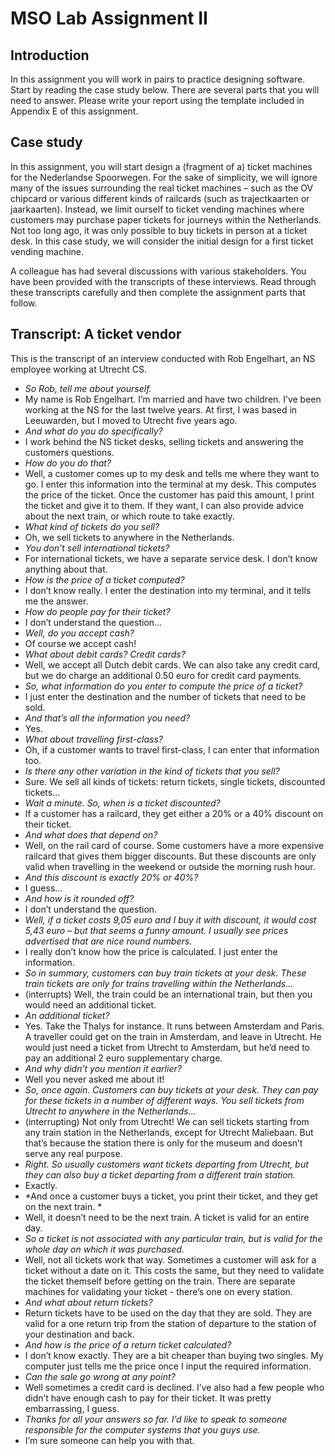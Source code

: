# MSO Lab Assignment II

## Introduction
In this assignment you will work in pairs to practice designing software. Start by reading the case study below. There are several parts that you will need to answer. Please write your report using the template included in Appendix E of this assignment.

## Case study
In this assignment, you will start design a (fragment of a) ticket machines for the Nederlandse Spoorwegen. For the sake of simplicity, we will ignore many of the issues surrounding the real ticket machines – such as the OV chipcard or various different kinds of railcards (such as trajectkaarten or jaarkaarten). Instead, we limit ourself to ticket vending machines where customers may purchase paper tickets for journeys within the Netherlands. Not too long ago, it was only possible to buy tickets in person at a ticket desk. In this case study, we will consider the initial design for a first ticket vending machine.

A colleague has had several discussions with various stakeholders. You have been provided with the transcripts of these interviews. Read through these transcripts carefully and then complete the assignment parts that follow.

## Transcript: A ticket vendor
This is the transcript of an interview conducted with Rob Engelhart, an NS employee working at Utrecht CS.
* *So Rob, tell me about yourself.*
* My name is Rob Engelhart. I’m married and have two children. I’ve been working at the NS for the last twelve years. At first, I was based in Leeuwarden, but I moved to Utrecht five years ago.
* *And what do you do specifically?*
* I work behind the NS ticket desks, selling tickets and answering the customers questions.
* *How do you do that?*
* Well, a customer comes up to my desk and tells me where they want to go. I enter this information into the terminal at my desk. This computes the price of the ticket. Once the customer has paid this amount, I print the ticket and give it to them. If they want, I can also provide advice about the next train, or which route to take exactly.
* *What kind of tickets do you sell?*
* Oh, we sell tickets to anywhere in the Netherlands.
* *You don’t sell international tickets?*
* For international tickets, we have a separate service desk. I don’t know anything about that.
* *How is the price of a ticket computed?*
* I don’t know really. I enter the destination into my terminal, and it tells me the answer.
* *How do people pay for their ticket?*
* I don’t understand the question...
* *Well, do you accept cash?*
* Of course we accept cash!
* *What about debit cards? Credit cards?*
* Well, we accept all Dutch debit cards. We can also take any credit card, but we do charge an additional 0.50 euro for credit card payments.
* *So, what information do you enter to compute the price of a ticket?*
* I just enter the destination and the number of tickets that need to be sold.
* *And that’s all the information you need?*
* Yes.
* *What about travelling first-class?*
* Oh, if a customer wants to travel first-class, I can enter that information too.
* *Is there any other variation in the kind of tickets that you sell?*
* Sure. We sell all kinds of tickets: return tickets, single tickets, discounted tickets...
* *Wait a minute. So, when is a ticket discounted?*
* If a customer has a railcard, they get either a 20% or a 40% discount on their ticket.
* *And what does that depend on?*
* Well, on the rail card of course. Some customers have a more expensive railcard that gives them bigger discounts. But these discounts are only valid when travelling in the weekend or outside the morning rush hour.
* *And this discount is exactly 20% or 40%?*
* I guess...
* *And how is it rounded off?*
* I don’t understand the question.
* *Well, if a ticket costs 9,05 euro and I buy it with discount, it would cost 5,43 euro – but that seems a funny amount. I usually see prices advertised that are nice round numbers.*
* I really don’t know how the price is calculated. I just enter the information.
* *So in summary, customers can buy train tickets at your desk. These train tickets are only for trains travelling within the Netherlands...*
* (interrupts) Well, the train could be an international train, but then you would need an additional ticket.
* *An additional ticket?*
* Yes. Take the Thalys for instance. It runs between Amsterdam and Paris. A traveller could get on the train in Amsterdam, and leave in Utrecht. He would just need a ticket from Utrecht to Amsterdam, but he’d need to pay an additional 2 euro supplementary charge.
* *And why didn’t you mention it earlier?*
* Well you never asked me about it!
* *So, once again. Customers can buy tickets at your desk. They can pay for these tickets in a number of different ways. You sell tickets from Utrecht to anywhere in the Netherlands...*
* (interrupting) Not only from Utrecht! We can sell tickets starting from any train station in the Netherlands, except for Utrecht Maliebaan. But that’s because the station there is only for the museum and doesn’t serve any real purpose.
* *Right. So usually customers want tickets departing from Utrecht, but they can also buy a ticket departing from a different train station.*
* Exactly.
* *And once a customer buys a ticket, you print their ticket, and they get on the next train. *
* Well, it doesn’t need to be the next train. A ticket is valid for an entire day.
* *So a ticket is not associated with any particular train, but is valid for the whole day on which it was purchased.*
* Well, not all tickets work that way. Sometimes a customer will ask for a ticket without a date on it. This costs the same, but they need to validate the ticket themself before getting on the train. There are separate machines for validating your ticket - there’s one on every station.
* *And what about return tickets?*
* Return tickets have to be used on the day that they are sold. They are valid for a one return trip from the station of departure to the station of your destination and back.
* *And how is the price of a return ticket calculated?*
* I don’t know exactly. They are a bit cheaper than buying two singles. My computer just tells me the price once I input the required information.
* *Can the sale go wrong at any point?*
* Well sometimes a credit card is declined. I’ve also had a few people who didn’t have enough cash to pay for their ticket. It was pretty embarrassing, I guess.
* *Thanks for all your answers so far. I’d like to speak to someone responsible for the computer systems that you guys use.*
* I’m sure someone can help you with that.
